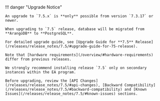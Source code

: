 !!! danger "Upgrade Notice"  
 
    An upgrade to `7.5.x` is **only** possible from version `7.3.17` or newer.

    When upgrading to `7.5` release, database will be migrated from **ArangoDB** to **PostgreSQL**.

    For detailed upgrade guide, see [Upgrade Guide for **7.5** Release](/releases/release_notes/7.5/#upgrade-guide-for-75-release).

    Note that [hardware requirements](/overview/#hardware-requirements) differ from previous releases.

    We strongly recommend installing release `7.5` only on secondary instances within the EA program.

    Before upgrading, review the [API Changes](/releases/release_notes/7.5/#api-changes), [Backward Compatibility](/releases/release_notes/7.5/#backward-compatibility) and [Known Issues](/releases/release_notes/7.5/#known-issues) sections.
